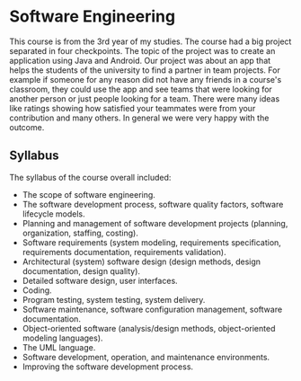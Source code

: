 # Software Engineering

This course is from the 3rd year of my studies. The course had a big project separated in four checkpoints. The topic of the project was to create an application using
Java and Android. Our project was about an app that helps the students of the university to find a partner in team projects. For example if someone for any reason did
not have any friends in a course's classroom, they could use the app and see teams that were looking for another person or just people looking for a team. There were many ideas like 
ratings showing how satisfied your teammates were from your contribution and many others. In general we were very happy with the outcome.

## Syllabus

The syllabus of the course overall included:

- The scope of software engineering.
- The software development process, software quality factors, software lifecycle models.
- Planning and management of software development projects (planning, organization, staffing, costing).
- Software requirements (system modeling, requirements specification, requirements documentation, requirements validation).
- Architectural (system) software design (design methods, design documentation, design quality).
- Detailed software design, user interfaces.
- Coding.
- Program testing, system testing, system delivery.
- Software maintenance, software configuration management, software documentation.
- Object-oriented software (analysis/design methods, object-oriented modeling languages).
- The UML language.
- Software development, operation, and maintenance environments.
- Improving the software development process.
